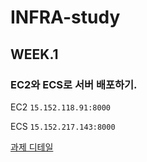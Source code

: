 # INFRA-study
## WEEK.1
### EC2와 ECS로 서버 배포하기.
EC2
`15.152.118.91:8000`

ECS
`15.152.217.143:8000`

[과제 디테일](https://corcaai.notion.site/Week1-EC2-ECS-Lambda-6ca4d9168a3a4c8fa44582b18744500e?pvs=4)